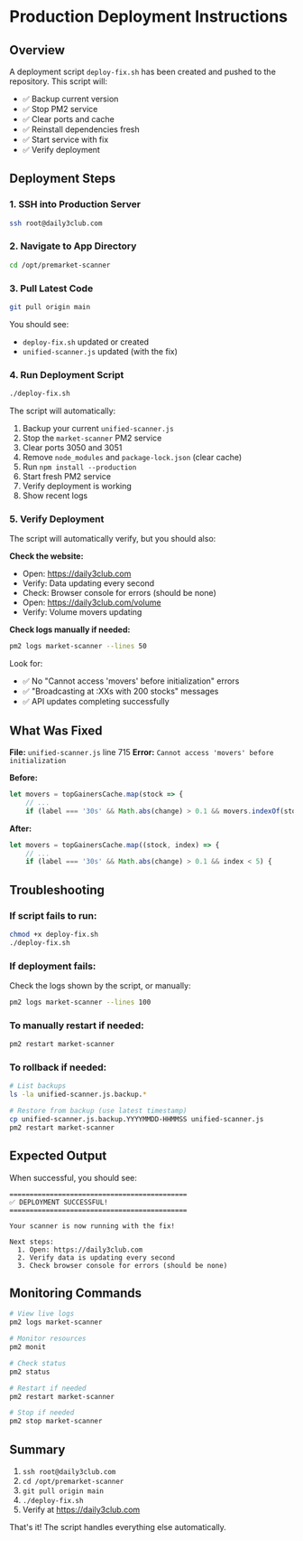 # Production Deployment Instructions

## Overview
A deployment script `deploy-fix.sh` has been created and pushed to the repository. This script will:
- ✅ Backup current version
- ✅ Stop PM2 service
- ✅ Clear ports and cache
- ✅ Reinstall dependencies fresh
- ✅ Start service with fix
- ✅ Verify deployment

## Deployment Steps

### 1. SSH into Production Server
```bash
ssh root@daily3club.com
```

### 2. Navigate to App Directory
```bash
cd /opt/premarket-scanner
```

### 3. Pull Latest Code
```bash
git pull origin main
```

You should see:
- `deploy-fix.sh` updated or created
- `unified-scanner.js` updated (with the fix)

### 4. Run Deployment Script
```bash
./deploy-fix.sh
```

The script will automatically:
1. Backup your current `unified-scanner.js`
2. Stop the `market-scanner` PM2 service
3. Clear ports 3050 and 3051
4. Remove `node_modules` and `package-lock.json` (clear cache)
5. Run `npm install --production`
6. Start fresh PM2 service
7. Verify deployment is working
8. Show recent logs

### 5. Verify Deployment

The script will automatically verify, but you should also:

**Check the website:**
- Open: https://daily3club.com
- Verify: Data updating every second
- Check: Browser console for errors (should be none)
- Open: https://daily3club.com/volume
- Verify: Volume movers updating

**Check logs manually if needed:**
```bash
pm2 logs market-scanner --lines 50
```

Look for:
- ✅ No "Cannot access 'movers' before initialization" errors
- ✅ "Broadcasting at :XXs with 200 stocks" messages
- ✅ API updates completing successfully

## What Was Fixed

**File:** `unified-scanner.js` line 715
**Error:** `Cannot access 'movers' before initialization`

**Before:**
```javascript
let movers = topGainersCache.map(stock => {
    // ...
    if (label === '30s' && Math.abs(change) > 0.1 && movers.indexOf(stock) < 5) {
```

**After:**
```javascript
let movers = topGainersCache.map((stock, index) => {
    // ...
    if (label === '30s' && Math.abs(change) > 0.1 && index < 5) {
```

## Troubleshooting

### If script fails to run:
```bash
chmod +x deploy-fix.sh
./deploy-fix.sh
```

### If deployment fails:
Check the logs shown by the script, or manually:
```bash
pm2 logs market-scanner --lines 100
```

### To manually restart if needed:
```bash
pm2 restart market-scanner
```

### To rollback if needed:
```bash
# List backups
ls -la unified-scanner.js.backup.*

# Restore from backup (use latest timestamp)
cp unified-scanner.js.backup.YYYYMMDD-HHMMSS unified-scanner.js
pm2 restart market-scanner
```

## Expected Output

When successful, you should see:
```
============================================
✅ DEPLOYMENT SUCCESSFUL!
============================================

Your scanner is now running with the fix!

Next steps:
  1. Open: https://daily3club.com
  2. Verify data is updating every second
  3. Check browser console for errors (should be none)
```

## Monitoring Commands

```bash
# View live logs
pm2 logs market-scanner

# Monitor resources
pm2 monit

# Check status
pm2 status

# Restart if needed
pm2 restart market-scanner

# Stop if needed
pm2 stop market-scanner
```

## Summary

1. `ssh root@daily3club.com`
2. `cd /opt/premarket-scanner`
3. `git pull origin main`
4. `./deploy-fix.sh`
5. Verify at https://daily3club.com

That's it! The script handles everything else automatically.
